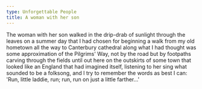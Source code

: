 ```yaml
---
type: Unforgettable People
title: A woman with her son
---
```


The woman with her son walked in the drip-drab of sunlight through the leaves on a summer day that I had chosen for beginning a walk from my old hometown all the way to Canterbury cathedral along what I had thought was some approximation of the Pilgrims' Way, not by the road but by footpaths carving through the fields until out here on the outskirts of some town that looked like an England that had imagined itself, listening to her sing what sounded to be a folksong, and I try to remember the words as best I can: 'Run, little laddie, run; run, run on just a little farther&hellip;'

